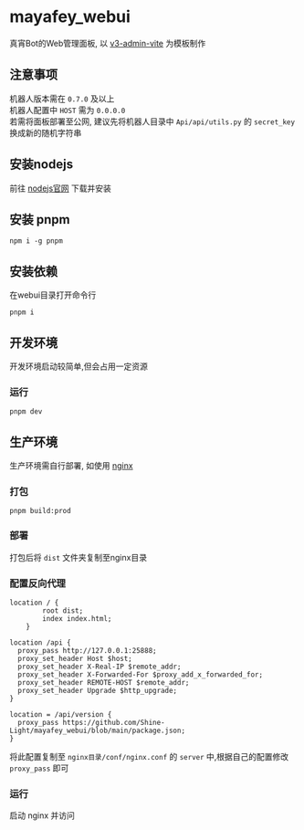 # mayafey_webui
真宵Bot的Web管理面板, 以 [v3-admin-vite](https://github.com/un-pany/v3-admin-vite/) 为模板制作

## 注意事项
机器人版本需在 `0.7.0` 及以上  
机器人配置中 `HOST` 需为 `0.0.0.0`  
若需将面板部署至公网, 建议先将机器人目录中 `Api/api/utils.py` 的 `secret_key` 换成新的随机字符串

## 安装nodejs
前往 [nodejs官网](https://nodejs.org/zh-cn/download) 下载并安装

## 安装 pnpm
```
npm i -g pnpm
```

## 安装依赖
在webui目录打开命令行
```
pnpm i
```

## 开发环境
开发环境启动较简单,但会占用一定资源

### 运行
```
pnpm dev
```

## 生产环境
生产环境需自行部署, 如使用 [nginx](http://nginx.org/en/download.html)

### 打包
```
pnpm build:prod
```

### 部署
打包后将 `dist` 文件夹复制至nginx目录

### 配置反向代理
```
location / {
        root dist;
        index index.html;
    }

location /api {
  proxy_pass http://127.0.0.1:25888;
  proxy_set_header Host $host;
  proxy_set_header X-Real-IP $remote_addr;
  proxy_set_header X-Forwarded-For $proxy_add_x_forwarded_for;
  proxy_set_header REMOTE-HOST $remote_addr;
  proxy_set_header Upgrade $http_upgrade;
}

location = /api/version {
  proxy_pass https://github.com/Shine-Light/mayafey_webui/blob/main/package.json;
}
```
将此配置复制至 `nginx目录/conf/nginx.conf` 的 `server` 中,根据自己的配置修改 `proxy_pass` 即可

### 运行
启动 nginx 并访问
